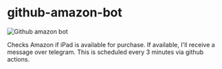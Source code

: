 # github-amazon-bot

![Github amazon bot](https://github.com/ayush000/github-amazon-bot/workflows/Github%20amazon%20bot/badge.svg)

Checks Amazon if iPad is available for purchase. If available, I'll receive a message over telegram. This is scheduled every 3 minutes via github actions.
